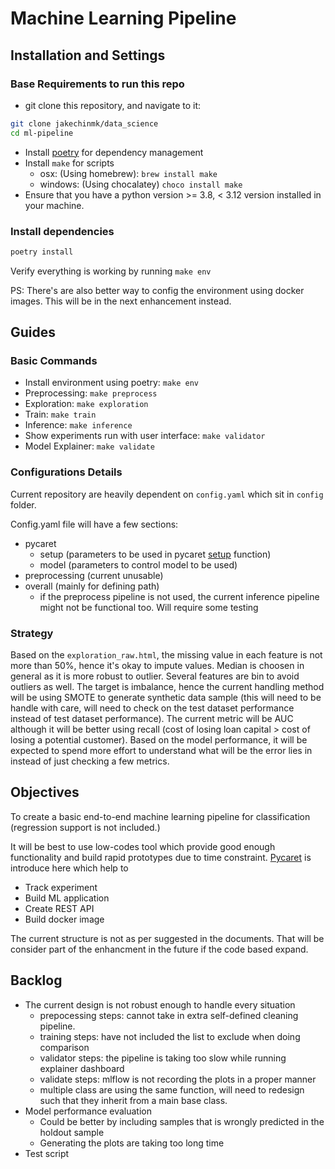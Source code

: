 # Machine Learning Pipeline

## Installation and Settings

### Base Requirements to run this repo

- git clone this repository, and navigate to it:

```bash
git clone jakechinmk/data_science
cd ml-pipeline
```

- Install [poetry](https://python-poetry.org/docs/#installing-with-the-official-installer) for dependency management
- Install ``make`` for scripts
  - osx: (Using homebrew): ``brew install make``
  - windows: (Using chocalatey) ``choco install make``
- Ensure that you have a python version >= 3.8, < 3.12 version installed in your machine.

### Install dependencies

```bash
poetry install
```

Verify everything is working by running ``make env``

PS: There's are also better way to config the environment using docker images. This will be in the next enhancement instead.

## Guides

### Basic Commands

- Install environment using poetry: ``make env``
- Preprocessing: ``make preprocess``
- Exploration: ``make exploration``
- Train: ``make train``
- Inference: ``make inference``
- Show experiments run with user interface: ``make validator``
- Model Explainer: ``make validate``

### Configurations Details

Current repository are heavily dependent on ``config.yaml`` which sit in ``config`` folder.

Config.yaml file will have a few sections:

- pycaret
  - setup (parameters to be used in pycaret [setup](https://pycaret.readthedocs.io/en/latest/api/classification.html#pycaret.classification.setup) function)
  - model (parameters to control model to be used)
- preprocessing (current unusable)
- overall (mainly for defining path)
  - if the preprocess pipeline is not used, the current inference pipeline might not be functional too. Will require some testing

### Strategy

Based on the ``exploration_raw.html``, the missing value in each feature is not more than 50%, hence it's okay to impute values. Median is choosen in general as it is more robust to outlier. Several features are bin to avoid outliers as well. The target is imbalance, hence the current handling method will be using SMOTE to generate synthetic data sample (this will need to be handle with care, will need to check on the test dataset performance instead of test dataset performance). The current metric will be AUC although it will be better using recall (cost of losing loan capital > cost of losing a potential customer). Based on the model performance, it will be expected to spend more effort to understand what will be the error lies in instead of just checking a few metrics. 


## Objectives

To create a basic end-to-end machine learning pipeline for classification (regression support is not included.)

It will be best to use low-codes tool which provide good enough functionality and build rapid prototypes due to time constraint. [Pycaret](https://pycaret.org/) is introduce here which help to

- Track experiment
- Build ML application
- Create REST API
- Build docker image

The current structure is not as per suggested in the documents. That will be consider part of the enhancment in the future if the code based expand.

## Backlog

- The current design is not robust enough to handle every situation
  - prepocessing steps: cannot take in extra self-defined cleaning pipeline.
  - training steps: have not included the list to exclude when doing comparison
  - validator steps: the pipeline is taking too slow while running explainer dashboard
  - validate steps: mlflow is not recording the plots in a proper manner
  - multiple class are using the same function, will need to redesign such that they inherit from a main base class.
- Model performance evaluation
  - Could be better by including samples that is wrongly predicted in the holdout sample
  - Generating the plots are taking too long time
- Test script
